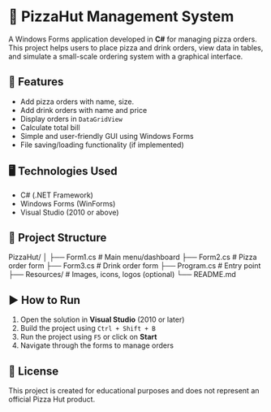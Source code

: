 # 🍕 PizzaHut Management System

A Windows Forms application developed in **C#** for managing pizza orders. This project helps users to place pizza and drink orders, view data in tables, and simulate a small-scale ordering system with a graphical interface.

## 📌 Features

- Add pizza orders with name, size.
- Add drink orders with name and price
- Display orders in `DataGridView`
- Calculate total bill
- Simple and user-friendly GUI using Windows Forms
- File saving/loading functionality (if implemented)

## 🖥️ Technologies Used

- C# (.NET Framework)
- Windows Forms (WinForms)
- Visual Studio (2010 or above)

## 📂 Project Structure

PizzaHut/
│
├── Form1.cs # Main menu/dashboard
├── Form2.cs # Pizza order form
├── Form3.cs # Drink order form
├── Program.cs # Entry point
├── Resources/ # Images, icons, logos (optional)
└── README.md

## ▶️ How to Run

1. Open the solution in **Visual Studio** (2010 or later)
2. Build the project using `Ctrl + Shift + B`
3. Run the project using `F5` or click on **Start**
4. Navigate through the forms to manage orders

## 📃 License

This project is created for educational purposes and does not represent an official Pizza Hut product.

